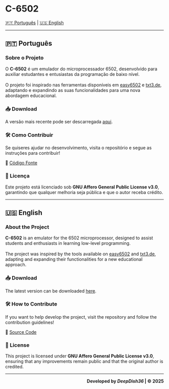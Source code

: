 # C-6502 

[🇵🇹 Português](#português) | [🇺🇸 English](#english)

---

## <h2 id="português">🇵🇹 **Português**</h2>
### Sobre o Projeto
O **C-6502** é um emulador do microprocessador 6502, desenvolvido para auxiliar estudantes e entusiastas da programação de baixo nível.<br/><br/>
O projeto foi inspirado nas ferramentas disponíveis em [easy6502](https://skilldrick.github.io/easy6502/) e [txt3.de](txt3.de), adaptando e expandindo as suas funcionalidades para uma nova abordagem educacional.
### 📥 Download
A versão mais recente pode ser descarregada [aqui](https://github.com/DeepDish36/C-6502/releases/latest).

### 🛠 Como Contribuir
Se quiseres ajudar no desenvolvimento, visita o repositório e segue as instruções para contribuir!

🔗 [Código Fonte](https://github.com/DeepDish36/C-6502)

### 📜 Licença
Este projeto está licenciado sob **GNU Affero General Public License v3.0**, garantindo que qualquer melhoria seja pública e que o autor receba crédito.

---

## <h2 id="english">🇺🇸 **English**</h2>
### About the Project
**C-6502** is an emulator for the 6502 microprocessor, designed to assist students and enthusiasts in learning low-level programming.<br/><br/>
The project was inspired by the tools available on [easy6502](https://skilldrick.github.io/easy6502/) and [txt3.de](txt3.de), adapting and expanding their functionalities for a new educational approach.
### 📥 Download
The latest version can be downloaded [here](https://github.com/DeepDish36/C-6502/releases/latest).

### 🛠 How to Contribute
If you want to help develop the project, visit the repository and follow the contribution guidelines!

🔗 [Source Code](https://github.com/DeepDish36/C-6502)

### 📜 License
This project is licensed under **GNU Affero General Public License v3.0**, ensuring that any improvements remain public and that the original author is credited.

---
<b>
  <p align=end>Developed by <i>DeepDish36</i> | © 2025</p>
</b>

